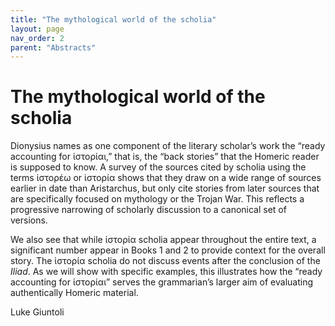 ```yaml
---
title: "The mythological world of the scholia"
layout: page
nav_order: 2
parent: "Abstracts"
---
```


# The mythological world of the scholia



Dionysius names as one component of the literary scholar’s work the “ready accounting for ἱστορίαι,” that is, the “back stories” that the Homeric reader is supposed to know. A survey of the sources cited by scholia using the terms ἱστορέω or ἱστορία shows that they draw on a wide range of sources earlier in date than Aristarchus, but only cite stories from later sources that are specifically focused on mythology or the Trojan War. This reflects a progressive narrowing of scholarly discussion to a canonical set of versions.

We also see that while ἱστορία scholia appear throughout the entire text, a significant number appear in Books 1 and 2 to provide context for the overall story. The ἱστορία scholia do not discuss events after the conclusion of the *Iliad*. As we will show with specific examples, this illustrates how the “ready accounting for ἱστορίαι” serves the grammarian’s larger aim of evaluating authentically Homeric material.

<div class="sig">Luke Giuntoli</div>
<link rel="stylesheet" type="text/css" href="./grammatike.css">